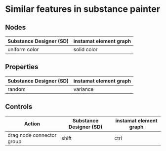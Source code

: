 # Similar features in substance painter

## Nodes

| Substance Designer (SD) | instamat element graph |
| ----------------------- | ---------------------- |
| uniform color           | solid color            |

## Properties

| Substance Designer (SD) | instamat element graph |
| ----------------------- | ---------------------- |
| random                  | variance               |

## Controls

| Action                    | Substance Designer (SD) | instamat element graph |
| ------------------------- | ----------------------- | ---------------------- |
| drag node connector group | shift                   | ctrl                   |
